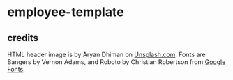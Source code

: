 # employee-template




## credits
HTML header image is by Aryan Dhiman on [Unsplash.com](https://unsplash.com/).
Fonts are Bangers by Vernon Adams, and Roboto by Christian Robertson from [Google Fonts](https://fonts.google.com/).